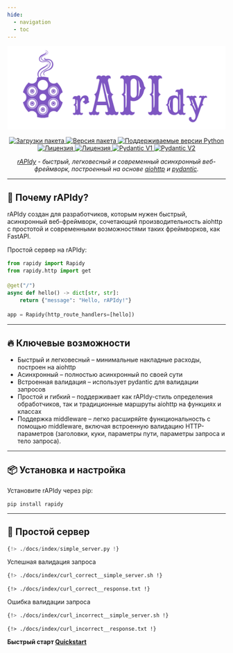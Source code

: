 ```yaml
---
hide:
  - navigation
  - toc
---
```


<style>
    .md-content .md-typeset h1 { display: none; }
</style>

<p align="center">
    <a href="https://github.com/daniil-grois/rAPIdy" target="blank">
        <img src="../assets/logo-teal.png" alt="rAPIdy">
    </a>
</p>

<p align="center">
    <a href="https://pypi.org/project/rapidy" target="blank">
        <img src="https://img.shields.io/pypi/dm/rapidy?style=flat&logo=rapidy&logoColor=%237e56c2&color=%237e56c2" alt="Загрузки пакета">
    </a>
    <a href="https://pypi.org/project/rapidy" target="blank">
        <img src="https://img.shields.io/pypi/v/rapidy?style=flat&logo=rapidy&logoColor=%237e56c2&color=%237e56c2&label=pypi%20rAPIdy" alt="Версия пакета">
    </a>
    <a href="https://pypi.org/project/rapidy" target="blank">
        <img src="https://img.shields.io/pypi/pyversions/rapidy?style=flat&logo=rapidy&logoColor=%237e56c2&color=%237e56c2" alt="Поддерживаемые версии Python">
    </a>
    <a href="https://github.com/rAPIdy-org/rAPIdy/actions/workflows/test.yml?query=branch%3Amain" target="blank">
        <img src="https://github.com/rAPIdy-org/rAPIdy/actions/workflows/test.yml/badge.svg?branch=main?event=push" alt="Лицензия">
    </a>
    <a href="https://github.com/rAPIdy-org/rAPIdy/blob/main/LICENSE" target="blank">
        <img src="https://img.shields.io/badge/license-_MIT-%237e56c2?style=flat" alt="Лицензия">
    </a>
    <a href="https://docs.pydantic.dev/latest/" target="blank">
        <img src="https://img.shields.io/endpoint?url=https://raw.githubusercontent.com/pydantic/pydantic/main/docs/badge/v1.json&logoColor=%237e56c2&color=%237e56c2" alt="Pydantic V1">
    </a>
    <a href="https://docs.pydantic.dev/latest/" target="blank">
        <img src="https://img.shields.io/endpoint?url=https://raw.githubusercontent.com/pydantic/pydantic/main/docs/badge/v2.json&logoColor=%237e56c2&color=%237e56c2" alt="Pydantic V2">
    </a>
</p>

<p align="center">
    <i>
        <a href="https://github.com/daniil-grois/rAPIdy" target="blank">rAPIdy</a> -
        быстрый, легковесный и современный асинхронный веб-фреймворк,
        построенный на основе
        <a href="https://github.com/aio-libs/aiohttp" target="blank">aiohttp</a>
        и
        <a href="https://github.com/pydantic/pydantic" target="blank">pydantic</a>.
    </i>
</p>

---

## 🚀 **Почему rAPIdy?**

rAPIdy создан для разработчиков, которым нужен быстрый, асинхронный веб-фреймворк, сочетающий производительность aiohttp
с простотой и современными возможностями таких фреймворков, как FastAPI.

Простой сервер на rAPIdy:
```python
from rapidy import Rapidy
from rapidy.http import get

@get("/")
async def hello() -> dict[str, str]:
    return {"message": "Hello, rAPIdy!"}

app = Rapidy(http_route_handlers=[hello])
```

---

## 🔥 **Ключевые возможности**

- Быстрый и легковесный – минимальные накладные расходы, построен на aiohttp
- Асинхронный – полностью асинхронный по своей сути
- Встроенная валидация – использует pydantic для валидации запросов
- Простой и гибкий – поддерживает как rAPIdy-стиль определения обработчиков, так и традиционные маршруты aiohttp
на функциях и классах
- Поддержка middleware – легко расширяйте функциональность с помощью middleware, включая встроенную валидацию
HTTP-параметров (заголовки, куки, параметры пути, параметры запроса и тело запроса).

---

## 📦 **Установка и настройка**

Установите rAPIdy через pip:
```shell
pip install rapidy
```

---

## 🏁 **Простой сервер**
```Python
{!> ./docs/index/simple_server.py !}
```

<span class="success-color">Успешная</span> валидация запроса
```bash
{!> ./docs/index/curl_correct__simple_server.sh !}
```
```text
{!> ./docs/index/curl_correct__response.txt !}
```

<span class="warning-color">Ошибка</span> валидации запроса
```bash
{!> ./docs/index/curl_incorrect__simple_server.sh !}
```
```text
{!> ./docs/index/curl_incorrect__response.txt !}
```

**Быстрый старт [Quickstart](quickstart.md)**<br/>
